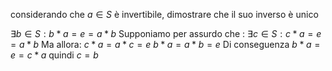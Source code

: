 considerando che $a\in S$ è invertibile, dimostrare che il suo inverso è unico

$\exists b\in S:b*a=e=a*b$
Supponiamo per assurdo che : 
$\exists c\in S: c*a=e=a*b$
Ma allora:
$c*a=a*c=e$
$b*a=a*b=e$ 
Di conseguenza
$b*a=e=c*a$
quindi $c=b$
